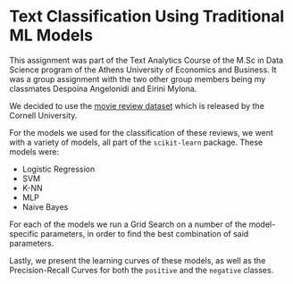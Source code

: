 # Text Classification Using Traditional ML Models

This assignment was part of the Text Analytics Course of the M.Sc in Data Science program of the Athens University of Economics and Business.
It was a group assignment with the two other group members being my classmates Despoina Angelonidi and Eirini Mylona.

We decided to use the [movie review dataset](https://www.cs.cornell.edu/people/pabo/movie-review-data/) which is released by the Cornell University.

For the models we used for the classification of these reviews, we went with a variety of models, all part of the `scikit-learn` package. These
models were:
- Logistic Regression
- SVM
- K-NN
- MLP
- Naive Bayes

For each of the models we run a Grid Search on a number of the model-specific parameters, in order to find the best combination of said parameters.

Lastly, we present the learning curves of these models, as well as the Precision-Recall Curves for both the `positive` and the `negative` classes.